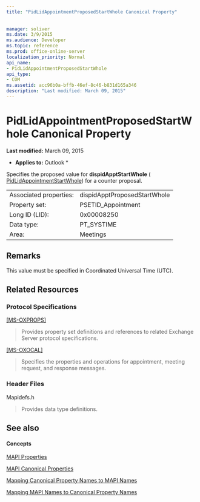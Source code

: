 ```yaml
---
title: "PidLidAppointmentProposedStartWhole Canonical Property"
 
 
manager: soliver
ms.date: 3/9/2015
ms.audience: Developer
ms.topic: reference
ms.prod: office-online-server
localization_priority: Normal
api_name:
- PidLidAppointmentProposedStartWhole
api_type:
- COM
ms.assetid: acc96b0a-bffb-46ef-8c46-b831d165a346
description: "Last modified: March 09, 2015"
---
```


# PidLidAppointmentProposedStartWhole Canonical Property

 **Last modified:** March 09, 2015 
  
 * **Applies to:** Outlook * 
  
Specifies the proposed value for **dispidApptStartWhole** ( [PidLidAppointmentStartWhole](pidlidappointmentstartwhole-canonical-property.md)) for a counter proposal.
  
|||
|:-----|:-----|
|Associated properties:  <br/> |dispidApptProposedStartWhole  <br/> |
|Property set:  <br/> |PSETID_Appointment  <br/> |
|Long ID (LID):  <br/> |0x00008250  <br/> |
|Data type:  <br/> |PT_SYSTIME  <br/> |
|Area:  <br/> |Meetings  <br/> |
   
## Remarks

This value must be specified in Coordinated Universal Time (UTC).
  
## Related Resources

### Protocol Specifications

[[MS-OXPROPS]](http://msdn.microsoft.com/library/f6ab1613-aefe-447d-a49c-18217230b148%28Office.15%29.aspx)
  
> Provides property set definitions and references to related Exchange Server protocol specifications.
    
[[MS-OXOCAL]](http://msdn.microsoft.com/library/09861fde-c8e4-4028-9346-e7c214cfdba1%28Office.15%29.aspx)
  
> Specifies the properties and operations for appointment, meeting request, and response messages.
    
### Header Files

Mapidefs.h
  
> Provides data type definitions.
    
## See also

#### Concepts

[MAPI Properties](mapi-properties.md)
  
[MAPI Canonical Properties](mapi-canonical-properties.md)
  
[Mapping Canonical Property Names to MAPI Names](mapping-canonical-property-names-to-mapi-names.md)
  
[Mapping MAPI Names to Canonical Property Names](mapping-mapi-names-to-canonical-property-names.md)

